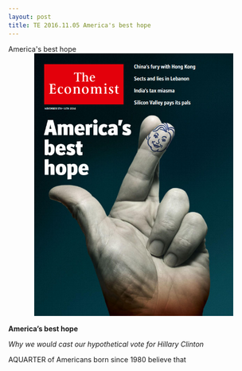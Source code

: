 ```yaml
---
layout: post
title: TE 2016.11.05 America's best hope
---
```


<div class="message">
	America's best hope
</div>


<div style="position: relative; max-width: 400px; 
    margin: 0 auto;">
<img src="/public/img/the-economist/2016-11-5.png" />
</div>

<!-- more -->

**America’s best hope**

*Why we would cast our hypothetical vote for Hillary Clinton*

  AQUARTER of Americans born since 1980 believe that

